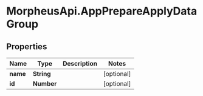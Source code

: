 # MorpheusApi.AppPrepareApplyDataGroup

## Properties

Name | Type | Description | Notes
------------ | ------------- | ------------- | -------------
**name** | **String** |  | [optional] 
**id** | **Number** |  | [optional] 


